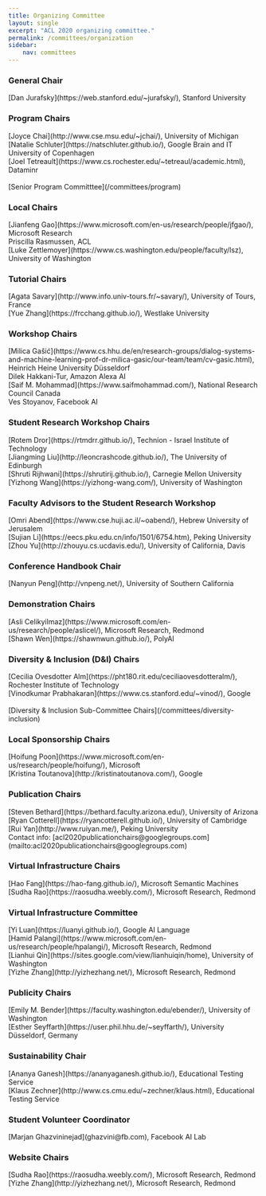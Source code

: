 ```yaml
---
title: Organizing Committee
layout: single
excerpt: "ACL 2020 organizing committee."
permalink: /committees/organization
sidebar: 
    nav: committees 
---
```


<h3>General Chair</h3>
[Dan Jurafsky](https://web.stanford.edu/~jurafsky/), Stanford University

<h3>Program Chairs</h3>
[Joyce Chai](http://www.cse.msu.edu/~jchai/), University of Michigan<br/>
[Natalie Schluter](https://natschluter.github.io/), Google Brain and IT University of Copenhagen<br/>
[Joel Tetreault](https://www.cs.rochester.edu/~tetreaul/academic.html), Dataminr<br/> <br/>
[Senior Program Committtee](/committees/program)

<h3>Local Chairs</h3>
[Jianfeng Gao](https://www.microsoft.com/en-us/research/people/jfgao/), Microsoft Research<br/>
Priscilla Rasmussen, ACL<br/>
[Luke Zettlemoyer](https://www.cs.washington.edu/people/faculty/lsz), University of Washington

<h3>Tutorial Chairs</h3>
[Agata Savary](http://www.info.univ-tours.fr/~savary/), University of Tours, France<br/>
[Yue Zhang](https://frcchang.github.io/), Westlake University

<h3>Workshop Chairs</h3>
[Milica Gašić](https://www.cs.hhu.de/en/research-groups/dialog-systems-and-machine-learning-prof-dr-milica-gasic/our-team/team/cv-gasic.html),  Heinrich Heine University Düsseldorf<br/>
Dilek Hakkani-Tur, Amazon Alexa AI<br/>
[Saif M. Mohammad](https://www.saifmohammad.com/), National Research Council Canada<br/>
Ves Stoyanov, Facebook AI 

<h3>Student Research Workshop Chairs</h3>
[Rotem Dror](https://rtmdrr.github.io/), Technion - Israel Institute of Technology<br/>
[Jiangming Liu](http://leoncrashcode.github.io/), The University of Edinburgh<br/>
[Shruti Rijhwani](https://shrutirij.github.io/), Carnegie Mellon University<br/>
[Yizhong Wang](https://yizhong-wang.com/), University of Washington

<h3>Faculty Advisors to the Student Research Workshop</h3>
[Omri Abend](https://www.cse.huji.ac.il/~oabend/), Hebrew University of Jerusalem<br/>
[Sujian Li](https://eecs.pku.edu.cn/info/1501/6754.htm), Peking University <br/>
[Zhou Yu](http://zhouyu.cs.ucdavis.edu/), University of California, Davis

<h3>Conference Handbook Chair</h3>
[Nanyun Peng](http://vnpeng.net/), University of Southern California

<h3>Demonstration Chairs</h3>
[Asli Celikyilmaz](https://www.microsoft.com/en-us/research/people/aslicel/), Microsoft Research, Redmond<br/>
[Shawn Wen](https://shawnwun.github.io/), PolyAI

<!--<h3>Audio-Video Chairs</h3>
[Hamid Palangi](https://www.microsoft.com/en-us/research/people/hpalangi/), Microsoft Research, Redmond <br/>
[Lianhui Qin](https://sites.google.com/view/lianhuiqin/home), University of Washington -->

<h3>Diversity &amp; Inclusion (D&amp;I) Chairs</h3>
[Cecilia Ovesdotter Alm](https://pht180.rit.edu/ceciliaovesdotteralm/), Rochester Institute of Technology<br/>
[Vinodkumar Prabhakaran](https://www.cs.stanford.edu/~vinod/), Google <br/> <br/>
[Diversity &amp; Inclusion Sub-Committee Chairs](/committees/diversity-inclusion)

<h3>Local Sponsorship Chairs</h3>
[Hoifung Poon](https://www.microsoft.com/en-us/research/people/hoifung/), Microsoft <br/>
[Kristina Toutanova](http://kristinatoutanova.com/), Google

<h3>Publication Chairs</h3>
[Steven Bethard](https://bethard.faculty.arizona.edu/), University of Arizona<br/>
[Ryan Cotterell](https://ryancotterell.github.io/), University of Cambridge<br/>
[Rui Yan](http://www.ruiyan.me/), Peking University<br/>
Contact info: [acl2020publicationchairs@googlegroups.com](mailto:acl2020publicationchairs@googlegroups.com)

<h3>Virtual Infrastructure Chairs</h3>
[Hao Fang](https://hao-fang.github.io/), Microsoft Semantic Machines <br/>
[Sudha Rao](https://raosudha.weebly.com/), Microsoft Research, Redmond 

<h3>Virtual Infrastructure Committee</h3>
[Yi Luan](https://luanyi.github.io/), Google AI Language <br/>
[Hamid Palangi](https://www.microsoft.com/en-us/research/people/hpalangi/), Microsoft Research, Redmond <br/>
[Lianhui Qin](https://sites.google.com/view/lianhuiqin/home), University of Washington <br/>
[Yizhe Zhang](http://yizhezhang.net/), Microsoft Research, Redmond 

<h3>Publicity Chairs</h3>
[Emily M. Bender](https://faculty.washington.edu/ebender/), University of Washington <br/>
[Esther Seyffarth](https://user.phil.hhu.de/~seyffarth/), University Düsseldorf, Germany

<!--<h3>Remote Presentation Chairs</h3>
[Hao Fang](https://hao-fang.github.io/), Microsoft Semantic Machines <br/>
[Yi Luan](https://luanyi.github.io/), Google AI Language-->

<h3>Sustainability Chair </h3>
[Ananya Ganesh](https://ananyaganesh.github.io/), Educational Testing Service <br/>
[Klaus Zechner](http://www.cs.cmu.edu/~zechner/klaus.html), Educational Testing Service   

<h3>Student Volunteer Coordinator</h3>
[Marjan Ghazvininejad](ghazvini@fb.com), Facebook AI Lab

<h3>Website Chairs</h3>
[Sudha Rao](https://raosudha.weebly.com/), Microsoft Research, Redmond <br/>
[Yizhe Zhang](http://yizhezhang.net/), Microsoft Research, Redmond

